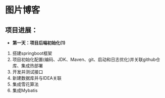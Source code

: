 # 图片博客

## 项目进展：
* **第一天：项目后端初始化(1)**
1. 搭建springboot框架
2. 项目初始化配置(编码、JDK、Maven、git、启动和日志优化)并关联github仓库、集成热部署
3. 开发并测试接口
4. 新建数据库并与IDEA关联
5. 集成雪花算法
6. 集成Mybatis
